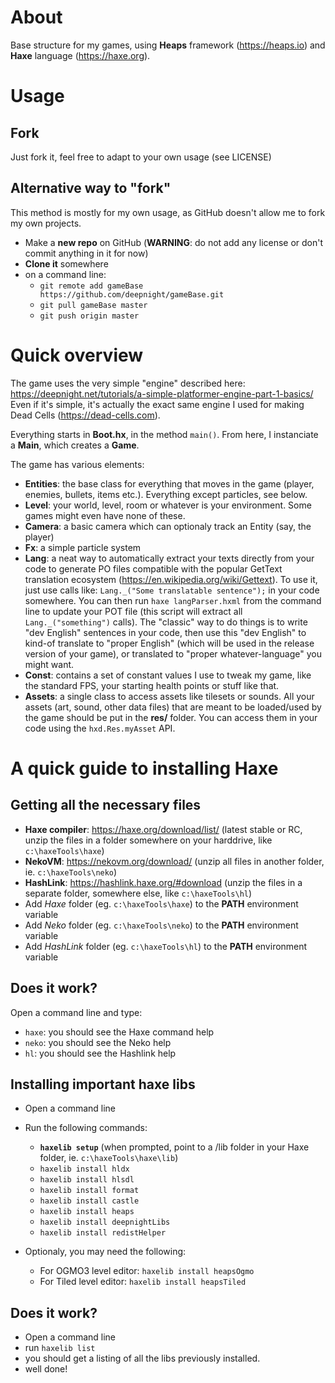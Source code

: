 # About

Base structure for my games, using **Heaps** framework (https://heaps.io) and **Haxe** language (https://haxe.org).

# Usage

## Fork

Just fork it, feel free to adapt to your own usage (see LICENSE)

## Alternative way to "fork"

This method is mostly for my own usage, as GitHub doesn't allow me to fork my own projects.

- Make a **new repo** on GitHub (**WARNING**: do not add any license or don't commit anything in it for now)
- **Clone it** somewhere
- on a command line:
  - `git remote add gameBase https://github.com/deepnight/gameBase.git`
  - `git pull gameBase master`
  - `git push origin master`

# Quick overview

The game uses the very simple "engine" described here: https://deepnight.net/tutorials/a-simple-platformer-engine-part-1-basics/
Even if it's simple, it's actually the exact same engine I used for making Dead Cells (https://dead-cells.com).

Everything starts in **Boot.hx**, in the method `main()`. From here, I instanciate a **Main**, which creates a **Game**.

The game has various elements:
- **Entities**: the base class for everything that moves in the game (player, enemies, bullets, items etc.). Everything except particles, see below.
- **Level**: your world, level, room or whatever is your environment. Some games might even have none of these.
- **Camera**: a basic camera which can optionaly track an Entity (say, the player)
- **Fx**: a simple particle system
- **Lang**: a neat way to automatically extract your texts directly from your code to generate PO files compatible with the popular GetText translation ecosystem (https://en.wikipedia.org/wiki/Gettext). To use it, just use calls like: `Lang._("Some translatable sentence");` in your code somewhere. You can then run `haxe langParser.hxml` from the command line to update your POT file (this script will extract all `Lang._("something")` calls). The "classic" way to do things is to write "dev English" sentences in your code, then use this "dev English" to kind-of translate to "proper English" (which will be used in the release version of your game), or translated to "proper whatever-language" you might want.
- **Const**: contains a set of constant values I use to tweak my game, like the standard FPS, your starting health points or stuff like that.
- **Assets**: a single class to access assets like tilesets or sounds. All your assets (art, sound, other data files) that are meant to be loaded/used by the game should be put in the **res/** folder. You can access them in your code using the `hxd.Res.myAsset` API.

# A quick guide to installing Haxe

## Getting all the necessary files

 - **Haxe compiler**: https://haxe.org/download/list/ (latest stable or RC, unzip the files in a folder somewhere on your harddrive, like `c:\haxeTools\haxe`)
 - **NekoVM**: https://nekovm.org/download/ (unzip all files in another folder, ie. `c:\haxeTools\neko`)
 - **HashLink**: https://hashlink.haxe.org/#download (unzip the files in a separate folder, somewhere else, like `c:\haxeTools\hl`)
 - Add *Haxe* folder (eg. `c:\haxeTools\haxe`) to the **PATH** environment variable
 - Add *Neko* folder (eg. `c:\haxeTools\neko`) to the **PATH** environment variable
 - Add *HashLink* folder (eg. `c:\haxeTools\hl`) to the **PATH** environment variable
 
## Does it work?
Open a command line and type:
 - `haxe`: you should see the Haxe command help
 - `neko`: you should see the Neko help
 - `hl`: you should see the Hashlink help

## Installing important haxe libs

- Open a command line
- Run the following commands:
    - **`haxelib setup`** (when prompted, point to a /lib folder in your Haxe folder, ie. `c:\haxeTools\haxe\lib`)
    - `haxelib install hldx`
    - `haxelib install hlsdl`
    - `haxelib install format`
    - `haxelib install castle`
    - `haxelib install heaps`
    - `haxelib install deepnightLibs`
    - `haxelib install redistHelper`

- Optionaly, you may need the following:
    - For OGMO3 level editor: `haxelib install heapsOgmo`
    - For Tiled level editor: `haxelib install heapsTiled`
    
## Does it work?

 - Open a command line
 - run `haxelib list`
 - you should get a listing of all the libs previously installed.
 - well done!
